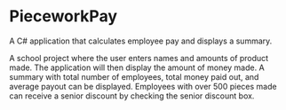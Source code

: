 PieceworkPay
============
A C# application that calculates employee pay and displays a summary.

A school project where the user enters names and amounts of product made. The application will then display the amount of money made. A summary with total number of employees, total money paid out, and average payout can be displayed. Employees with over 500 pieces made can receive a senior discount by checking the senior discount box.
